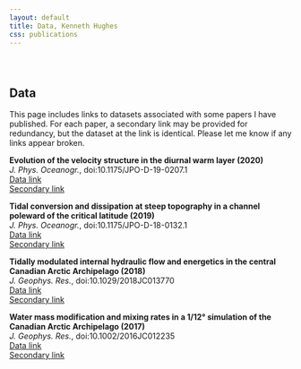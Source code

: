 ```yaml
---
layout: default
title: Data, Kenneth Hughes
css: publications
---
```

######  

## Data

This page includes links to datasets associated with some papers I have published. For each paper, a secondary link may be provided for redundancy, but the dataset at the link is identical. Please let me know if any links appear broken.

__Evolution of the velocity structure in the diurnal warm layer (2020)__  
*J. Phys. Oceanogr.*, doi:10.1175/JPO-D-19-0207.1  
[Data link][dwl_shear_link1]  
[Secondary link][dwl_shear_link2]

__Tidal conversion and dissipation at steep topography in a channel poleward of the critical latitude (2019)__  
*J. Phys. Oceanogr.*, doi:10.1175/JPO-D-18-0132.1   
[Data link][subinertial_link]  
[Secondary link][subinertial_link2]


__Tidally modulated internal hydraulic flow and energetics in the central Canadian Arctic Archipelago (2018)__  
*J. Geophys. Res.*, doi:10.1029/2018JC013770  
[Data link][obs_link]  
[Secondary link][obs_link2]


__Water mass modification and mixing rates in a 1/12° simulation of the Canadian Arctic Archipelago (2017)__  
*J. Geophys. Res.*, doi:10.1002/2016JC012235   
[Data link][anha_link]  
[Secondary link][anha_link2]


[anha_link]: https://drive.google.com/drive/folders/1iKxwf8xNfUjXmlTmVYgVi6NElyvCAnY6?usp=sharing
[anha_link2]: https://drive.google.com/open?id=0BySUVZ0q8bZHUE1tQzAzWUxMMDA
[obs_link]: https://drive.google.com/drive/folders/1Pu2VupntwQXywDMbuOmDSUGqNS5cRQ1a?usp=sharing
[obs_link2]: https://drive.google.com/open?id=0BySUVZ0q8bZHbEhrVkdOOXZ0alU
[subinertial_link]: https://drive.google.com/open?id=1QI3MU-Q8KISBZwfU_j1mCGPsdQU0167g
[subinertial_link2]: https://drive.google.com/drive/folders/10sfZzu8WTsMYflYrKlIIMqWf8XY_RW1F?usp=sharing
[dwl_shear_link1]: https://drive.google.com/open?id=1OxHp4w6esHfziWdjozTY-Iuag3UNdlOs
[dwl_shear_link2]: https://drive.google.com/open?id=1wiFHc-7G0WN9Q2SO9ihSmAG7zCMFFpJJ

